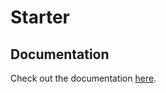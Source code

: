 # Starter
## Documentation
Check out the documentation [here](https://pool-walrus-23f.notion.site/Starter-Documentation-c3d6f0dc6f5a4b79a1a86526cc91c2ec#31fd8c65a5ed4fab8b4d9ce74da66a63).